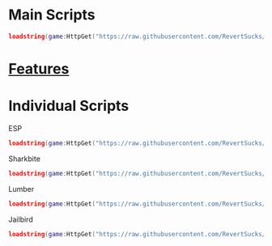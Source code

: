 # Main Scripts
```lua
loadstring(game:HttpGet("https://raw.githubusercontent.com/RevertSucks/literacy/main/Main.lua"))()
```
# [Features](https://github.com/RevertSucks/literacy/blob/main/Features.md)
# Individual Scripts
ESP
```lua
loadstring(game:HttpGet("https://raw.githubusercontent.com/RevertSucks/literacy/main/Misc%20Projects/UniversalEsp.lua"))()
```
Sharkbite
```lua
loadstring(game:HttpGet("https://raw.githubusercontent.com/RevertSucks/literacy/main/games/Sharkbite.lua"))()
```
Lumber
```lua
loadstring(game:HttpGet("https://raw.githubusercontent.com/RevertSucks/literacy/main/games/Lumber.lua"))()
```
Jailbird
```lua
loadstring(game:HttpGet("https://raw.githubusercontent.com/RevertSucks/literacy/main/games/Jailbird.lua"))()
```
